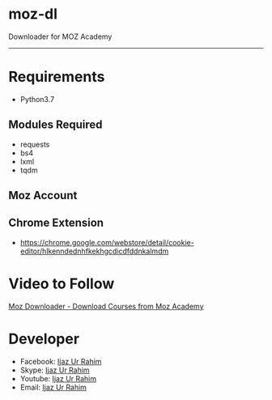 # moz-dl
 Downloader for MOZ Academy

---
# Requirements
- Python3.7
## Modules Required
  - requests
  - bs4
  - lxml
  - tqdm
## Moz Account
## Chrome Extension
  - https://chrome.google.com/webstore/detail/cookie-editor/hlkenndednhfkekhgcdicdfddnkalmdm
 
# Video to Follow
  <a href="https://youtu.be/YD6dMZUuUhQ">Moz Downloader - Download Courses from Moz Academy
</a>

# Developer
 - Facebook: <a href="https://facebook.com/MisterDebugger">Ijaz Ur Rahim</a>
 - Skype: <a href="skype:ijazurrahim99">Ijaz Ur Rahim</a>
 - Youtube: <a href="https://youtube.com/IjazUrRahim">Ijaz Ur Rahim</a>
 - Email: <a href="mailto:ijazkhan095@gmail.com">Ijaz Ur Rahim</a>
 
